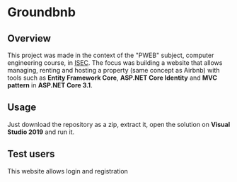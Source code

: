 # Groundbnb

## Overview

This project was made in the context of the "PWEB" subject, computer engineering course, in [ISEC](https://www.isec.pt/PT/Default.aspx).
The focus was building a website that allows managing, renting and hosting a property (same concept as Airbnb) with tools such as **Entity Framework Core**, **ASP.NET Core Identity** and **MVC pattern**  in **ASP.NET Core 3.1**.

## Usage

Just download the repository as a zip, extract it, open the solution on **Visual Studio 2019** and run it.



## Test users

This website allows login and registration 

 
